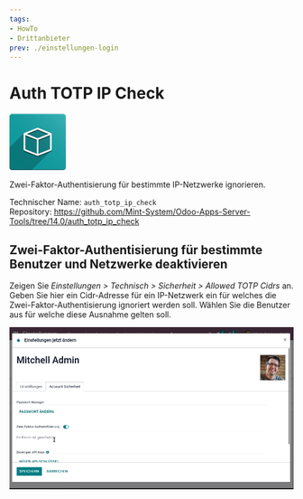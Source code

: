 ```yaml
---
tags:
- HowTo
- Drittanbieter
prev: ./einstellungen-login
---
```

# Auth TOTP IP Check
![icon_oms_box](assets/icon_oms_box.png)

Zwei-Faktor-Authentisierung für bestimmte IP-Netzwerke ignorieren.

Technischer Name: `auth_totp_ip_check`\
Repository: <https://github.com/Mint-System/Odoo-Apps-Server-Tools/tree/14.0/auth_totp_ip_check>

## Zwei-Faktor-Authentisierung für bestimmte Benutzer und Netzwerke deaktivieren

Zeigen Sie *Einstellungen > Technisch > Sicherheit > Allowed TOTP Cidrs* an. Geben Sie hier ein Cidr-Adresse für ein IP-Netzwerk ein für welches die Zwei-Faktor-Authentisierung ignoriert werden soll. Wählen Sie die Benutzer aus für welche diese Ausnahme gelten soll.

![Auth TOTP IP Check](assets/Auth%20TOTP%20IP%20Check.gif)